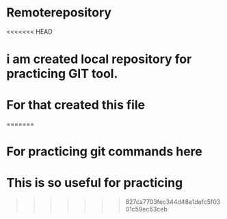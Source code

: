 # Remoterepository
<<<<<<< HEAD
# i am created local repository for practicing GIT tool.
# For that created this file
=======
# For practicing git commands here
# This is so useful for practicing
>>>>>>> 827ca7703fec344d48e1defc5f0301c59ec63ceb
